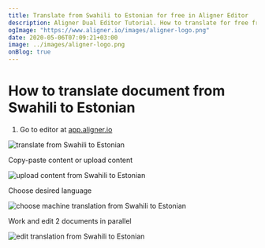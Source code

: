 ```yaml
---
title: Translate from Swahili to Estonian for free in Aligner Editor
description: Aligner Dual Editor Tutorial. How to translate for free from Swahili to Estonian. Aligner is multilingual document management platform. 
ogImage: "https://www.aligner.io/images/aligner-logo.png"
date: 2020-05-06T07:09:21+03:00
image: ../images/aligner-logo.png
onBlog: true
---
```


# How to translate document from Swahili to Estonian

1. Go to editor at [app.aligner.io](https://app.aligner.io "Aligner App web page")

![translate from Swahili to Estonian](../aligner-blank-editor.png "translate from Swahili to Estonian")

Copy-paste content or upload content

![upload content from Swahili to Estonian](../aligner-uploaded-document.png "upload content from Swahili to Estonian")

Choose desired language

![choose machine translation from Swahili to Estonian](../aligner-language-dropdown.png "choose machine translation from Swahili to Estonian")

Work and edit 2 documents in parallel

![edit translation from Swahili to Estonian](../aligner-double-sitded-editor.png "edit translation from Swahili to Estonian")

